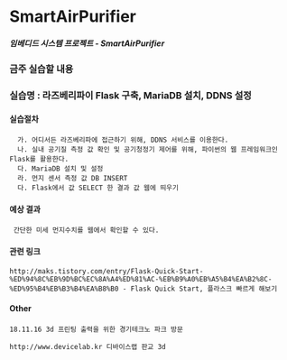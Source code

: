 # **SmartAirPurifier**

##### 임베디드 시스템 프로젝트 - SmartAirPurifier


### 금주 실습할 내용
### 실습명 : 라즈베리파이 Flask 구축, MariaDB 설치, DDNS 설정
#### 실습절차
```
  가. 어디서든 라즈베리파에 접근하기 위해, DDNS 서비스를 이용한다.  
  나. 실내 공기질 측정 값 확인 및 공기청정기 제어를 위해, 파이썬의 웹 프레임워크인 Flask를 활용한다.  
  다. MariaDB 설치 및 설정  
  라. 먼지 센서 측정 값 DB INSERT  
  다. Flask에서 값 SELECT 한 결과 값 웹에 띄우기  
```


#### 예상 결과
```
 간단한 미세 먼지수치를 웹에서 확인할 수 있다.  
```

#### 관련 링크
```
http://maks.tistory.com/entry/Flask-Quick-Start-%ED%94%8C%EB%9D%BC%EC%8A%A4%ED%81%AC-%EB%B9%A0%EB%A5%B4%EA%B2%8C-%ED%95%B4%EB%B3%B4%EA%B8%B0 - Flask Quick Start, 플라스크 빠르게 해보기  
```

#### Other
```
18.11.16 3d 프린팅 출력을 위한 경기테크노 파크 방문  

http://www.devicelab.kr 디바이스랩 판교 3d 

```
